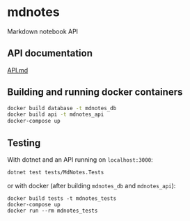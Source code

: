 # mdnotes

Markdown notebook API

## API documentation

[API.md](API.md)

## Building and running docker containers

```bash
docker build database -t mdnotes_db
docker build api -t mdnotes_api
docker-compose up
```

## Testing

With dotnet and an API running on `localhost:3000`:

```bash
dotnet test tests/MdNotes.Tests
```

or with docker (after building `mdnotes_db` and `mdnotes_api`):

```
docker build tests -t mdnotes_tests
docker-compose up
docker run --rm mdnotes_tests
```